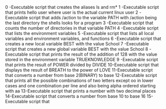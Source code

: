 0 -Executable script that creates the aliases ls and rm*
1 -Executable script that prints hello user where user is the actual current linux user
2 -Executable script that adds /action to the variable PATH with /action being the last directory the shells looks for a program
3 -Executable script that counts the number of directories in that variable PATH
4 -Executable script that lists the environment variables
5 -Executable script that lists all local variables and environment variables, and functions
6 -Executable script that creates a new local variable BEST with the value School
7 -Executable script that creates a new global variable BEST with the value School
8 -Executable script that prints the result of the addition of 128 with the value stored in the environment variable TRUEKNOWLEDGE
9 -Executable script that prints the result of POWER divided by DIVIDE
10-Executable script that displays the result of BREATH to the power of LOVE
11-Executable script that converts a number from base 2(BINARY) to base
12-Executable script that prints all the possible combinations of two letters except oo in lower cases and one combination per line and also being alpha ordered starting with aa
13-Executable script that prints a number with two decimal places
14-Executable script that converts a number from base 10 to base 16
15-Executable script that
